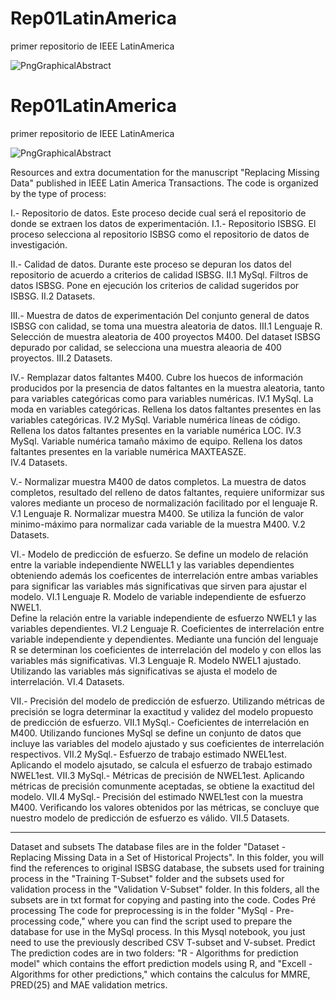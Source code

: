 # Rep01LatinAmerica
primer repositorio de IEEE LatinAmerica

![PngGraphicalAbstract](https://github.com/user-attachments/assets/a19645a7-b196-4bc4-b72c-e13abe1a2e6f)


# Rep01LatinAmerica
primer repositorio de IEEE LatinAmerica

![PngGraphicalAbstract](https://github.com/user-attachments/assets/a19645a7-b196-4bc4-b72c-e13abe1a2e6f)


Resources and extra documentation for the manuscript "Replacing Missing Data" published in IEEE Latin America Transactions. The code is organized by the type of process:

I.-    Repositorio de datos.
       Este proceso decide cual será el repositorio de donde se extraen los datos de experimentación.
       I.1.-   Repositorio ISBSG.
               El proceso selecciona al repositorio ISBSG como el repositorio de datos de investigación.
               
II.-   Calidad de datos.
       Durante este proceso se depuran los datos del repositorio de acuerdo a criterios de calidad ISBSG.
       II.1     MySql. Filtros de datos ISBSG.
                Pone en ejecución los criterios de calidad sugeridos por ISBSG.
       II.2	    Datasets.
       
III.-  Muestra de datos de experimentación 
       Del conjunto general de datos ISBSG con calidad, se toma una muestra aleatoria de datos.
       III.1    Lenguaje R. Selección de muestra aleatoria de 400 proyectos M400.
                Del dataset ISBSG depurado por calidad, se selecciona una muestra aleaoria
                de 400 proyectos.
       III.2	    Datasets.
       
IV.-   Remplazar datos faltantes M400.
       Cubre los huecos de información producidos por la presencia de datos faltantes en la muestra aleatoria,
       tanto para variables categóricas como para variables numéricas.
       IV.1     MySql. La moda en variables categóricas.
                Rellena los datos faltantes presentes en las variables categóricas.
       IV.2     MySql. Variable numérica líneas de código.
                Rellena los datos faltantes presentes en la variable numérica LOC.
       IV.3     MySql. Variable numérica tamaño máximo de equipo.
                Rellena los datos faltantes presentes en la variable numérica MAXTEASZE.              
       IV.4	    Datasets.
       
V.-    Normalizar muestra M400 de datos completos.
       La muestra de datos completos, resultado del relleno de datos faltantes, requiere uniformizar
       sus valores mediante un proceso de normalización facilitado por el lenguaje R.
       V.1      Lenguaje R. Normalizar muestra M400.
                Se utiliza la función de valor minimo-máximo para normalizar cada variable
                de la muestra M400.
       V.2	    Datasets.
       
VI.-   Modelo de predicción de esfuerzo.
       Se define un modelo de relación entre la variable independiente NWELL1 y las
       variables dependientes obteniendo además los coeficentes de interrelación
       entre ambas variables para significar las variables más significativas que
       sirven para ajustar el modelo.
       VI.1     Lenguaje R. Modelo de variable independiente de esfuerzo NWEL1.  
                Define la relación entre la variable independiente de esfuerzo NWEL1
                y las variables dependientes.
       VI.2     Lenguaje R. Coeficientes de interrelación entre variable independiente y dependientes.
                Mediante una función del lenguaje R se determinan los coeficientes de interrelación
                del modelo y con ellos las variables más significativas.
       VI.3     Lenguaje R. Modelo NWEL1 ajustado.
                Utilizando las variables más significativas se ajusta el modelo de interrelación.
        VI.4	    Datasets.

VII.-  Precisión del modelo de predicción de esfuerzo.
       Utilizando métricas de precisión se logra determinar la exactitud y validez 
       del modelo propuesto de predicción de esfuerzo.
       VII.1    MySql.-   Coeficientes de interrelación en M400.
                Utilizando funciones MySql se define un conjunto de datos que incluye las variables 
                del modelo ajustado y sus coeficientes de interrelación respectivos.
       VII.2    MySql.-   Esfuerzo de trabajo estimado NWEL1est.
                Aplicando el modelo ajsutado, se calcula el esfuerzo de trabajo estimado NWEL1est.
       VII.3    MySql.-   Métricas de precisión de NWEL1est.
                Aplicando métricas de precisión comunmente aceptadas, se obtiene la exactitud del modelo.
       VII.4    MySql.-   Precisión del estimado NWEL1est con la muestra M400.
                Verificando los valores obtenidos por las métricas, se concluye que nuestro
                modelo de predicción de esfuerzo es válido.
       VII.5    Datasets.
________________________________________
Dataset and subsets
The database files are in the folder "Dataset - Replacing Missing Data in a Set of Historical Projects". In this folder, you will find the references to original ISBSG database, the subsets used for training process in the "Training T-Subset" folder and the subsets used for validation process in the "Validation V-Subset" folder. In this folders, all the subsets are in txt format for copying and pasting into the code.
Codes
Pré processing
The code for preprocessing is in the folder "MySql - Pre-processing code," where you can find the script used to prepare the database for use in the MySql process. In this Mysql notebook, you just need to use the previously described CSV T-subset and V-subset.
Predict
The prediction codes are in two folders: "R - Algorithms for prediction model" which contains the effort prediction models using R, and "Excell - Algorithms for other predictions," which contains the calculus for MMRE, PRED(25)  and MAE validation metrics.





